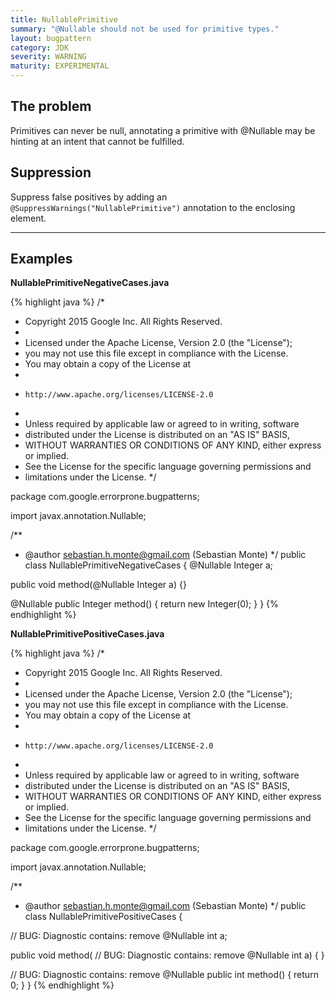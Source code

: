 ```yaml
---
title: NullablePrimitive
summary: "@Nullable should not be used for primitive types."
layout: bugpattern
category: JDK
severity: WARNING
maturity: EXPERIMENTAL
---
```


<!--
*** AUTO-GENERATED, DO NOT MODIFY ***
To make changes, edit the @BugPattern annotation or the explanation in docs/bugpattern.
-->

## The problem
Primitives can never be null, annotating a primitive with @Nullable may be hinting at an intent that cannot be fulfilled.

## Suppression
Suppress false positives by adding an `@SuppressWarnings("NullablePrimitive")` annotation to the enclosing element.

----------

## Examples
__NullablePrimitiveNegativeCases.java__

{% highlight java %}
/*
 * Copyright 2015 Google Inc. All Rights Reserved.
 *
 * Licensed under the Apache License, Version 2.0 (the "License");
 * you may not use this file except in compliance with the License.
 * You may obtain a copy of the License at
 *
 *     http://www.apache.org/licenses/LICENSE-2.0
 *
 * Unless required by applicable law or agreed to in writing, software
 * distributed under the License is distributed on an "AS IS" BASIS,
 * WITHOUT WARRANTIES OR CONDITIONS OF ANY KIND, either express or implied.
 * See the License for the specific language governing permissions and
 * limitations under the License.
 */

package com.google.errorprone.bugpatterns;

import javax.annotation.Nullable;

/**
 * @author sebastian.h.monte@gmail.com (Sebastian Monte)
 */
public class NullablePrimitiveNegativeCases {
  @Nullable
  Integer a;

  public void method(@Nullable Integer a) {}

  @Nullable
  public Integer method() {
    return new Integer(0);
  }
}
{% endhighlight %}

__NullablePrimitivePositiveCases.java__

{% highlight java %}
/*
 * Copyright 2015 Google Inc. All Rights Reserved.
 *
 * Licensed under the Apache License, Version 2.0 (the "License");
 * you may not use this file except in compliance with the License.
 * You may obtain a copy of the License at
 *
 *     http://www.apache.org/licenses/LICENSE-2.0
 *
 * Unless required by applicable law or agreed to in writing, software
 * distributed under the License is distributed on an "AS IS" BASIS,
 * WITHOUT WARRANTIES OR CONDITIONS OF ANY KIND, either express or implied.
 * See the License for the specific language governing permissions and
 * limitations under the License.
 */

package com.google.errorprone.bugpatterns;

import javax.annotation.Nullable;

/**
 * @author sebastian.h.monte@gmail.com (Sebastian Monte)
 */
public class NullablePrimitivePositiveCases {

  // BUG: Diagnostic contains: remove
  @Nullable
  int a;

  public void method(
      // BUG: Diagnostic contains: remove
      @Nullable
      int a) {
  }

  // BUG: Diagnostic contains: remove
  @Nullable
  public int method() {
    return 0;
  }
}
{% endhighlight %}

